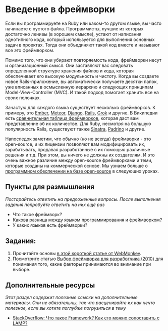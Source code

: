 # Введение в фреймворки
<!-- *...* -->

Если вы программируете на Ruby или каком-то другом языке, вы часто начинаете с пустого файла. Программисты, лучшие из которых достаточно ленивы (в хорошем смысле), устают от написания однотипного кода, который используется для выполнения основных задач в проектах. Тогда они объединяют такой код вместе и называют все это фреймворком.

Помимо того, что они убирают повторяемость кода, фреймворки несут и организационный смысл. Они заставляют вас следовать определенной структуре хранения файлов и кода, которая обеспечивает его высокую модульность и чистоту. Когда вы создаете новое Rails-приложение, вы автоматически получаете десятки папок, уже вписанных в осмысленную иерархию и следующих принципам Model-View-Controller (MVC). И такой подход помогает хранить все на своих полочках.

Зачастую для каждого языка существует несколько фреймворков. К примеру, это [Ember](http://emberjs.com/), [Meteor](http://www.meteor.com/), [Django](https://www.djangoproject.com/), [Rails](http://rubyonrails.org/), [Grok](http://grok.zope.org/) и другие. В Википедии есть [сравнительная таблица фреймворков](https://ru.wikipedia.org/wiki/%D0%A1%D1%80%D0%B0%D0%B2%D0%BD%D0%B5%D0%BD%D0%B8%D0%B5_%D0%BA%D0%B0%D1%80%D0%BA%D0%B0%D1%81%D0%BE%D0%B2_%D0%B2%D0%B5%D0%B1-%D0%BF%D1%80%D0%B8%D0%BB%D0%BE%D0%B6%D0%B5%D0%BD%D0%B8%D0%B9), которая даст вам представление об их количестве. Для Ruby, несмотря на большую популярность Rails, существуют также [Sinatra](http://www.sinatrarb.com/), [Padrino](http://www.padrinorb.com/) и другие.

Напоследок заметим, что обычно (но не всегда) фреймворки - это open-source, и их лицензии позволяют вам модифицировать их, зарабатывать, продавая разработанные с их помощью различные решения и т.д. При этом, вы ничего не должны их создателям. И это очень важное различие между open-source фреймворками и теми, которые созданы на коммерческой основе. Мы узнаем больше о [программном обеспечении на базе open-source](https://ru.wikipedia.org/wiki/%D0%9E%D1%82%D0%BA%D1%80%D1%8B%D1%82%D0%BE%D0%B5_%D0%BF%D1%80%D0%BE%D0%B3%D1%80%D0%B0%D0%BC%D0%BC%D0%BD%D0%BE%D0%B5_%D0%BE%D0%B1%D0%B5%D1%81%D0%BF%D0%B5%D1%87%D0%B5%D0%BD%D0%B8%D0%B5) в следующих уроках.

## Пункты для размышления

*Постарайтесь ответить на предложенные вопросы. После выполнения задания попробуйте ответить на них ещё раз*

* Что такое фреймворк?
* Какова разница между языком программирования и фреймворком?
* У каких языков есть фреймворки?

## Задания:

1. Прочитайте основы [в этой короткой статье от WebMonkey](http://www.webmonkey.com/2010/02/get_started_with_web_frameworks/).
2. Посмотрите статью [Выбор фреймворка для разработчика (2010)](http://www.crossbrowser.net/449/choosing-a-web-development-framework/) для понимания того, какие факторы принимаются во внимание при выборе.

## Дополнительные ресурсы

*Этот раздел содержит полезные ссылки на дополнительные материалы. Они не обязательны, так что расценивайте их как нечто полезное, если вы хотите поглубже погрузиться в тему*

* [StackOverflow: Что такое Framework? Как его можно сопоставить с LAMP?](http://stackoverflow.com/questions/4507506/what-is-a-web-framework-how-does-it-compare-with-lamp)
